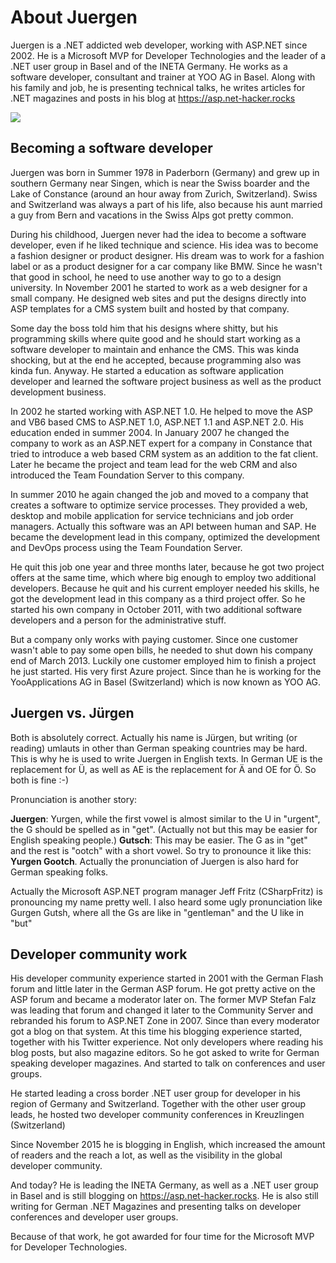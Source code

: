 # About Juergen

Juergen is a .NET addicted web developer, working with ASP.NET since 2002. He is a Microsoft MVP for Developer Technologies and the leader of a .NET user group in Basel and of the INETA Germany. He works as a software developer, consultant and trainer at YOO AG in Basel. Along with his family and job, he is presenting technical talks, he writes articles for .NET magazines and posts in his blog at https://asp.net-hacker.rocks 

![](images/guj.png)

## Becoming a software developer

Juergen was born in Summer 1978 in Paderborn (Germany) and grew up in southern Germany near Singen, which is near the Swiss boarder and the Lake of Constance (around an hour away from Zurich, Switzerland). Swiss and Switzerland was always a part of his life, also because his aunt married a guy from Bern and vacations in the Swiss Alps got pretty common. 

During his childhood, Juergen never had the idea to become a software developer, even if he liked technique and science. His idea was to become a fashion designer or product designer. His dream was to work for a fashion label or as a product designer for a car company like BMW. Since he wasn't that good in school, he need to use another way to go to a design university. In November 2001 he started to work as a web designer for a small company. He designed web sites and put the designs directly into ASP templates for a CMS system built and hosted by that company. 

Some day the boss told him that his designs where shitty, but his programming skills where quite good and he should start working as a software developer to maintain and enhance the CMS. This was kinda shocking, but at the end he accepted, because programming also was kinda fun. Anyway. He started a education as software application developer and learned the software project business as well as the product development business. 

In 2002 he started working with ASP.NET 1.0. He helped to move the ASP and VB6 based CMS to ASP.NET 1.0, ASP.NET 1.1 and ASP.NET 2.0. His education ended in summer 2004. In January 2007 he changed the company to work as an ASP.NET expert for a company in Constance that tried to introduce a web based CRM system as an addition to the fat client. Later he became the project and team lead for the web CRM and also introduced the Team Foundation Server to this company. 

In summer 2010 he again changed the job and moved to a company that creates a software to optimize service processes. They provided a web, desktop and mobile application for service technicians and job order managers. Actually this software was an API between human and SAP. He became the development lead in this company, optimized the development and DevOps process using the Team Foundation Server. 

He quit this job one year and three months later, because he got two project offers at the same time, which where big enough to employ two additional developers. Because he quit and his current employer needed his skills, he got the development lead in this company as a third project offer. So he started his own company in October 2011, with two additional software developers and a person for the administrative stuff. 

But a company only works with paying customer. Since one customer wasn't able to pay some open bills, he needed to shut down his company end of March 2013. Luckily one customer employed him to finish a project he just started. His very first Azure project. Since than he is working for the YooApplications AG in Basel (Switzerland) which is now known as YOO AG.

## Juergen vs. Jürgen

Both is absolutely correct. Actually his name is Jürgen, but writing (or reading) umlauts in other than German speaking countries may be hard. This is why he is used to write Juergen in English texts. In German UE is the replacement for Ü, as well as AE is the replacement for Ä and OE for Ö. So both is fine :-)

Pronunciation is another story: 

**Juergen**: Yurgen, while the first vowel is almost similar to the U in "urgent", the G should be spelled as in "get". (Actually not but this may be easier for English speaking people.) **Gutsch**: This may be easier. The G as in "get" and the rest is "ootch" with a short vowel.  So try to pronounce it like this: **Yurgen Gootch**. Actually the pronunciation of Juergen is also hard for German speaking folks.

Actually the Microsoft ASP.NET program manager Jeff Fritz (CSharpFritz) is pronouncing my name pretty well. I also heard some ugly pronunciation like Gurgen Gutsh, where all the Gs are like in "gentleman" and the U like in "but"

## Developer community work

His developer community experience started in 2001 with the German Flash forum and little later in the German ASP forum. He got pretty active on the ASP forum and became a moderator later on. The former MVP Stefan Falz was leading that forum and changed it later to the Community Server and rebranded his forum to ASP.NET Zone in 2007. Since than every moderator got a blog on that system. At this time his blogging experience started, together with his Twitter experience. Not only developers where reading his blog posts, but also magazine editors. So he got asked to write for German speaking developer magazines. And started to talk on conferences and user groups. 

He started leading a cross border .NET user group for developer in his region of Germany and Switzerland. Together with the other user group leads, he hosted two developer community conferences in Kreuzlingen (Switzerland)

Since November 2015 he is blogging in English, which increased the amount of readers and the reach a lot, as well as the visibility in the global developer community.

And today? He is leading the INETA Germany, as well as a .NET user group in Basel and is still blogging on https://asp.net-hacker.rocks. He is also still writing for German .NET Magazines and presenting talks on developer conferences and developer user groups.

Because of that work, he got awarded for four time for the Microsoft MVP for Developer Technologies.